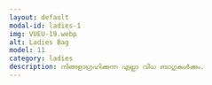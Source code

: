 ```yaml
---
layout: default
modal-id: ladies-1
img: VUEU-19.webp
alt: Ladies Bag
model: 11
category: ladies
description: നിങ്ങളാഗ്രഹിക്കുന്ന എല്ലാ വിധ ബാഗുകൾക്കും.
---
```

